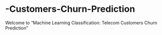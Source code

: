 # -Customers-Churn-Prediction
Welcome to “Machine Learning Classification: Telecom Customers Churn Prediction”

